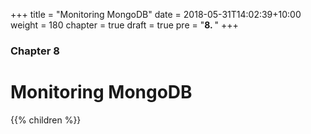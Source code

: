 +++
title = "Monitoring MongoDB"
date = 2018-05-31T14:02:39+10:00
weight = 180
chapter = true
draft = true
pre = "<b>8. </b>"
+++

### Chapter 8

# Monitoring MongoDB

{{% children  %}}
